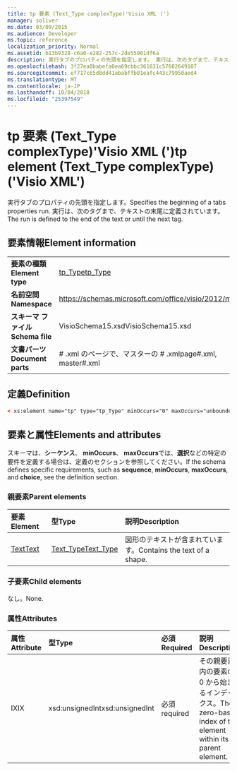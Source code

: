 ```yaml
---
title: tp 要素 (Text_Type complexType)'Visio XML (')
manager: soliver
ms.date: 03/09/2015
ms.audience: Developer
ms.topic: reference
localization_priority: Normal
ms.assetid: b13b9328-c6a0-e282-257c-2de55901df6a
description: 実行タブのプロパティの先頭を指定します。 実行は、次のタグまで、テキストの末尾に定義されています。
ms.openlocfilehash: 3f27ea0babefa0ea69cbbc361031c57602649107
ms.sourcegitcommit: ef717c65d8dd41ababffb01eafc443c79950aed4
ms.translationtype: MT
ms.contentlocale: ja-JP
ms.lasthandoff: 10/04/2018
ms.locfileid: "25397549"
---
```

# <a name="tp-element-texttype-complextype-visio-xml"></a><span data-ttu-id="1d95a-104">tp 要素 (Text_Type complexType)'Visio XML (')</span><span class="sxs-lookup"><span data-stu-id="1d95a-104">tp element (Text_Type complexType) ('Visio XML')</span></span>

<span data-ttu-id="1d95a-105">実行タブのプロパティの先頭を指定します。</span><span class="sxs-lookup"><span data-stu-id="1d95a-105">Specifies the beginning of a tabs properties run.</span></span> <span data-ttu-id="1d95a-106">実行は、次のタグまで、テキストの末尾に定義されています。</span><span class="sxs-lookup"><span data-stu-id="1d95a-106">The run is defined to the end of the text or until the next tag.</span></span>
  
## <a name="element-information"></a><span data-ttu-id="1d95a-107">要素情報</span><span class="sxs-lookup"><span data-stu-id="1d95a-107">Element information</span></span>

|||
|:-----|:-----|
|<span data-ttu-id="1d95a-108">**要素の種類**</span><span class="sxs-lookup"><span data-stu-id="1d95a-108">**Element type**</span></span> <br/> |[<span data-ttu-id="1d95a-109">tp_Type</span><span class="sxs-lookup"><span data-stu-id="1d95a-109">tp_Type</span></span>](tp_type-complextypevisio-xml.md) <br/> |
|<span data-ttu-id="1d95a-110">**名前空間**</span><span class="sxs-lookup"><span data-stu-id="1d95a-110">**Namespace**</span></span> <br/> |https://schemas.microsoft.com/office/visio/2012/main  <br/> |
|<span data-ttu-id="1d95a-111">**スキーマ ファイル**</span><span class="sxs-lookup"><span data-stu-id="1d95a-111">**Schema file**</span></span> <br/> |<span data-ttu-id="1d95a-112">VisioSchema15.xsd</span><span class="sxs-lookup"><span data-stu-id="1d95a-112">VisioSchema15.xsd</span></span>  <br/> |
|<span data-ttu-id="1d95a-113">**文書パーツ**</span><span class="sxs-lookup"><span data-stu-id="1d95a-113">**Document parts**</span></span> <br/> |<span data-ttu-id="1d95a-114"># .xml のページで、マスターの # .xml</span><span class="sxs-lookup"><span data-stu-id="1d95a-114">page#.xml, master#.xml</span></span>  <br/> |
   
## <a name="definition"></a><span data-ttu-id="1d95a-115">定義</span><span class="sxs-lookup"><span data-stu-id="1d95a-115">Definition</span></span>

```XML
< xs:element name="tp" type="tp_Type" minOccurs="0" maxOccurs="unbounded" ></xs:element >
```

## <a name="elements-and-attributes"></a><span data-ttu-id="1d95a-116">要素と属性</span><span class="sxs-lookup"><span data-stu-id="1d95a-116">Elements and attributes</span></span>

<span data-ttu-id="1d95a-117">スキーマは、**シーケンス**、 **minOccurs**、 **maxOccurs**では、**選択**などの特定の要件を定義する場合は、定義のセクションを参照してください。</span><span class="sxs-lookup"><span data-stu-id="1d95a-117">If the schema defines specific requirements, such as **sequence**, **minOccurs**, **maxOccurs**, and **choice**, see the definition section.</span></span> 
  
### <a name="parent-elements"></a><span data-ttu-id="1d95a-118">親要素</span><span class="sxs-lookup"><span data-stu-id="1d95a-118">Parent elements</span></span>

|<span data-ttu-id="1d95a-119">**要素**</span><span class="sxs-lookup"><span data-stu-id="1d95a-119">**Element**</span></span>|<span data-ttu-id="1d95a-120">**型**</span><span class="sxs-lookup"><span data-stu-id="1d95a-120">**Type**</span></span>|<span data-ttu-id="1d95a-121">**説明**</span><span class="sxs-lookup"><span data-stu-id="1d95a-121">**Description**</span></span>|
|:-----|:-----|:-----|
|[<span data-ttu-id="1d95a-122">Text</span><span class="sxs-lookup"><span data-stu-id="1d95a-122">Text</span></span>](text-element-shapesheet_type-complextypevisio-xml.md) <br/> |[<span data-ttu-id="1d95a-123">Text_Type</span><span class="sxs-lookup"><span data-stu-id="1d95a-123">Text_Type</span></span>](text_type-complextypevisio-xml.md) <br/> |<span data-ttu-id="1d95a-124">図形のテキストが含まれています。</span><span class="sxs-lookup"><span data-stu-id="1d95a-124">Contains the text of a shape.</span></span>  <br/> |
   
### <a name="child-elements"></a><span data-ttu-id="1d95a-125">子要素</span><span class="sxs-lookup"><span data-stu-id="1d95a-125">Child elements</span></span>

<span data-ttu-id="1d95a-126">なし。</span><span class="sxs-lookup"><span data-stu-id="1d95a-126">None.</span></span>
  
### <a name="attributes"></a><span data-ttu-id="1d95a-127">属性</span><span class="sxs-lookup"><span data-stu-id="1d95a-127">Attributes</span></span>

|<span data-ttu-id="1d95a-128">**属性**</span><span class="sxs-lookup"><span data-stu-id="1d95a-128">**Attribute**</span></span>|<span data-ttu-id="1d95a-129">**型**</span><span class="sxs-lookup"><span data-stu-id="1d95a-129">**Type**</span></span>|<span data-ttu-id="1d95a-130">**必須**</span><span class="sxs-lookup"><span data-stu-id="1d95a-130">**Required**</span></span>|<span data-ttu-id="1d95a-131">**説明**</span><span class="sxs-lookup"><span data-stu-id="1d95a-131">**Description**</span></span>|<span data-ttu-id="1d95a-132">**使用可能な値**</span><span class="sxs-lookup"><span data-stu-id="1d95a-132">**Possible values**</span></span>|
|:-----|:-----|:-----|:-----|:-----|
|<span data-ttu-id="1d95a-133">IX</span><span class="sxs-lookup"><span data-stu-id="1d95a-133">IX</span></span>  <br/> |<span data-ttu-id="1d95a-134">xsd:unsignedInt</span><span class="sxs-lookup"><span data-stu-id="1d95a-134">xsd:unsignedInt</span></span>  <br/> |<span data-ttu-id="1d95a-135">必須</span><span class="sxs-lookup"><span data-stu-id="1d95a-135">required</span></span>  <br/> |<span data-ttu-id="1d95a-136">その親要素内の要素の 0 から始まるインデックス。</span><span class="sxs-lookup"><span data-stu-id="1d95a-136">The zero-based index of the element within its parent element.</span></span>  <br/> |<span data-ttu-id="1d95a-137">Xsd:unsignedInt の値を入力します。</span><span class="sxs-lookup"><span data-stu-id="1d95a-137">Values of the xsd:unsignedInt type.</span></span>  <br/> |
   

